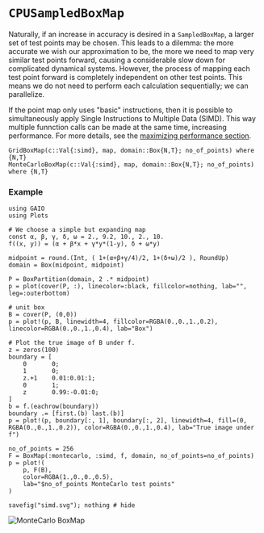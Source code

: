 # `CPUSampledBoxMap`

Naturally, if an increase in accuracy is desired in a `SampledBoxMap`, a larger set of test points may be chosen. This leads to a dilemma: the more accurate we wish our approximation to be, the more we need to map very similar test points forward, causing a considerable slow down for complicated dynamical systems. However, the process of mapping each test point forward is completely independent on other test points. This means we do not need to perform each calculation sequentially; we can parallelize. 

If the point map only uses "basic" instructions, then it is possible to simultaneously apply Single Instructions to Multiple Data (SIMD). This way multiple funnction calls can be made at the same time, increasing performance. For more details, see the [maximizing performance section](https://gaioguys.github.io/GAIO.jl/simd/). 

```@docs
GridBoxMap(c::Val{:simd}, map, domain::Box{N,T}; no_of_points) where {N,T}
MonteCarloBoxMap(c::Val{:simd}, map, domain::Box{N,T}; no_of_points) where {N,T}
```

### Example

```@setup 1
using GAIO
using Plots

# We choose a simple but expanding map
const α, β, γ, δ, ω = 2., 9.2, 10., 2., 10.
f((x, y)) = (α + β*x + γ*y*(1-y), δ + ω*y)

midpoint = round.(Int, ( 1+(α+β+γ/4)/2, 1+(δ+ω)/2 ), RoundUp)
domain = Box(midpoint, midpoint)

P = BoxPartition(domain, 2 .* midpoint)
p = plot(cover(P, :), linecolor=:black, fillcolor=nothing, lab="", leg=:outerbottom)

# unit box
B = cover(P, (0,0))
p = plot!(p, B, linewidth=4, fillcolor=RGBA(0.,0.,1.,0.2), linecolor=RGBA(0.,0.,1.,0.4), lab="Box")

# Plot the true image of B under f.
z = zeros(100)
boundary = [
    0       0;
    1       0;
    z.+1    0.01:0.01:1;
    0       1;
    z       0.99:-0.01:0;
]
b = f.(eachrow(boundary))
boundary .= [first.(b) last.(b)]
p = plot!(p, boundary[:, 1], boundary[:, 2], linewidth=4, fill=(0, RGBA(0.,0.,1.,0.2)), color=RGBA(0.,0.,1.,0.4), lab="True image under f")
```

```@repl 1
no_of_points = 256
F = BoxMap(:montecarlo, :simd, f, domain, no_of_points=no_of_points)
p = plot!(
    p, F(B), 
    color=RGBA(1.,0.,0.,0.5), 
    lab="$no_of_points MonteCarlo test points"
)

savefig("simd.svg"); nothing # hide
```

![MonteCarlo BoxMap](simd.svg)
